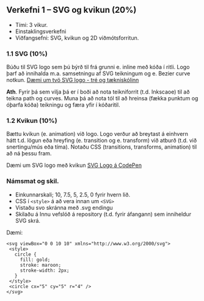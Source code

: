 ## Verkefni 1 – SVG og kvikun (20%)  
* Tími: 3 vikur.
* Einstaklingsverkefni
* Viðfangsefni: SVG, kvikun og 2D viðmótsforritun.

### 1.1 SVG (10%) 
Búðu til SVG logo sem þú býrð til frá grunni e. inline með kóða í ritli. Logo þarf að innihalda m.a. samsetningu af SVG teikningum og e. Bezier curve notkun. [Dæmi um tvö SVG logo - tré og tækniskólinn](https://kodun.is/) <br>

**Ath**. Fyrir þá sem vilja þá er í boði að nota teikniforrit (t.d. Inkscaoe) til að teikna path og curves. Muna þá að nota tól til að hreinsa (fækka punktum og óþarfa kóða) teikningu og færa yfir í kóðaritil.

### 1.2 Kvikun (10%) 
Bættu kvikun (e. animation) við logo. Logo verður að breytast á einhvern hátt t.d. lögun eða hreyfing (e. transition og e. transform) við atburð (t.d. við snertingu/mús eða tíma). Notaðu CSS (transitions, transforms, animation) til að ná þessu fram. 

Dæmi um SVG logo með kvikun [SVG Logo á CodePen](https://codepen.io/search/pens?q=svg+logo&page=1&order=popularity&depth=everything&cursor=ZD0xJm89MCZwPTI=)

### Námsmat og skil.
* Einkunnarskali; 10, 7.5, 5, 2.5, 0 fyrir hvern lið. 
* CSS í `<style>` á að vera innan um `<SVG>` 
* Vistaðu svo skránna með .svg endingu 
* Skilaðu á Innu vefslóð á repository (t.d. fyrir áfangann) sem inniheldur SVG skrá.
 
 Dæmi: 
 ```
 <svg viewBox="0 0 10 10" xmlns="http://www.w3.org/2000/svg">
  <style>
    circle {
      fill: gold;
      stroke: maroon;
      stroke-width: 2px;
    }
  </style>
  <circle cx="5" cy="5" r="4" />
</svg>
 ```

 
